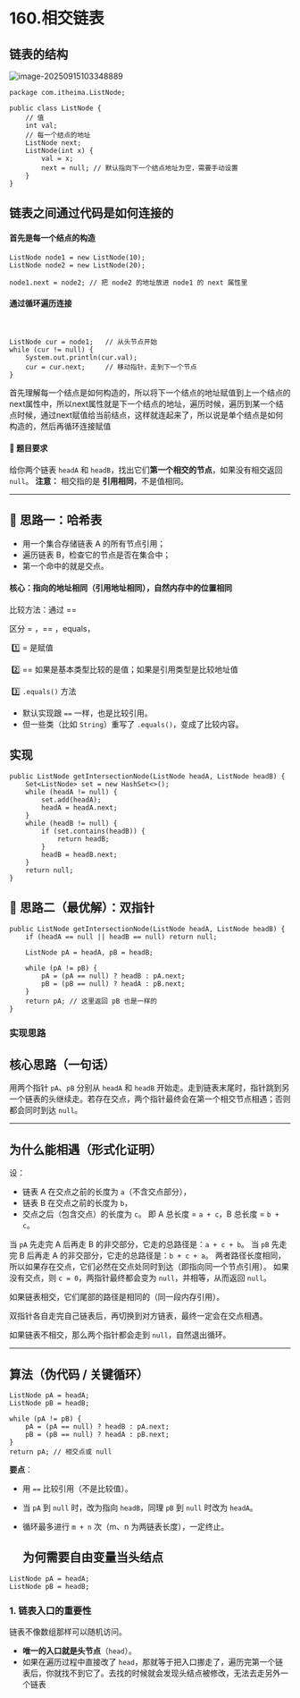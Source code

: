 # 160.相交链表

## 链表的结构

![image-20250915103348889](C:\Users\Winston\AppData\Roaming\Typora\typora-user-images\image-20250915103348889.png)

```
package com.itheima.ListNode;

public class ListNode {
    // 值
    int val;
    // 每一个结点的地址
    ListNode next;
    ListNode(int x) {
        val = x;
        next = null; // 默认指向下一个结点地址为空，需要手动设置
    }
}
```

## 链表之间通过代码是如何连接的

#### 	首先是每一个结点的构造	

```
ListNode node1 = new ListNode(10);
ListNode node2 = new ListNode(20);

node1.next = node2; // 把 node2 的地址放进 node1 的 next 属性里

```

#### 	通过循环遍历连接

​	

```
ListNode cur = node1;   // 从头节点开始
while (cur != null) {
    System.out.println(cur.val);
    cur = cur.next;     // 移动指针，走到下一个节点
}

```

首先理解每一个结点是如何构造的，所以将下一个结点的地址赋值到上一个结点的next属性中，所以next属性就是下一个结点的地址，遍历时候，遍历到某一个结点时候，通过next赋值给当前结点，这样就连起来了，所以说是单个结点是如何构造的，然后再循环连接赋值

#### 🚩 题目要求

给你两个链表 `headA` 和 `headB`，找出它们**第一个相交的节点**，如果没有相交返回 `null`。
 **注意：** 相交指的是 **引用相同**，不是值相同。

------

## 🔑 思路一：哈希表

- 用一个集合存储链表 A 的所有节点引用；
- 遍历链表 B，检查它的节点是否在集合中；
- 第一个命中的就是交点。

#### 核心：指向的地址相同（引用地址相同），自然内存中的位置相同

比较方法：通过 == 

区分 = ，== ，equals，

​	1️⃣ =  是赋值

​	2️⃣ ==  如果是基本类型比较的是值；如果是引用类型是比较地址值

​	3️⃣ `.equals()` 方法

- 默认实现跟 `==` 一样，也是比较引用。
- 但一些类（比如 `String`）重写了 `.equals()`，变成了比较内容。

## 实现

```
public ListNode getIntersectionNode(ListNode headA, ListNode headB) {
    Set<ListNode> set = new HashSet<>();
    while (headA != null) {
        set.add(headA);
        headA = headA.next;
    }
    while (headB != null) {
        if (set.contains(headB)) {
            return headB;
        }
        headB = headB.next;
    }
    return null;
}

```

## 🔑 思路二（最优解）：双指针

```
public ListNode getIntersectionNode(ListNode headA, ListNode headB) {
    if (headA == null || headB == null) return null;

    ListNode pA = headA, pB = headB;

    while (pA != pB) {
        pA = (pA == null) ? headB : pA.next;
        pB = (pB == null) ? headA : pB.next;
    }
    return pA; // 这里返回 pB 也是一样的
}

```

### 实现思路

## 核心思路（一句话）

用两个指针 `pA`、`pB` 分别从 `headA` 和 `headB` 开始走。走到链表末尾时，指针跳到另一个链表的头继续走。若存在交点，两个指针最终会在第一个相交节点相遇；否则都会同时到达 `null`。

------

## 为什么能相遇（形式化证明）

设：

- 链表 A 在交点之前的长度为 `a`（不含交点部分），
- 链表 B 在交点之前的长度为 `b`，
- 交点之后（包含交点）的长度为 `c`。
   即 A 总长度 = `a + c`，B 总长度 = `b + c`。

当 `pA` 先走完 A 后再走 B 的非交部分，它走的总路径是：`a + c + b`。
 当 `pB` 先走完 B 后再走 A 的非交部分，它走的总路径是：`b + c + a`。
 两者路径长度相同，所以如果存在交点，它们必然在交点处同时到达（即指向同一个节点引用）。
 如果没有交点，则 `c = 0`，两指针最终都会变为 `null`，并相等，从而返回 `null`。

如果链表相交，它们尾部的路径是相同的（同一段内存引用）。

双指针各自走完自己链表后，再切换到对方链表，最终一定会在交点相遇。

如果链表不相交，那么两个指针都会走到 `null`，自然退出循环。

------

## 算法（伪代码 / 关键循环）

```
ListNode pA = headA;
ListNode pB = headB;

while (pA != pB) {
    pA = (pA == null) ? headB : pA.next;
    pB = (pB == null) ? headA : pB.next;
}
return pA; // 相交点或 null
```

**要点**：

- 用 `==` 比较引用（不是比较值）。

- 当 `pA` 到 `null` 时，改为指向 `headB`，同理 `pB` 到 `null` 时改为 `headA`。

- 循环最多进行 `m + n` 次（m、n 为两链表长度），一定终止。

  ## 为何需要自由变量当头结点

```
ListNode pA = headA;
ListNode pB = headB;
```

### 1. 链表入口的重要性

链表不像数组那样可以随机访问。

- **唯一的入口就是头节点**（`head`）。
- 如果在遍历过程中直接改了 `head`，那就等于把入口挪走了，遍历完第一个链表后，你就找不到它了。去找的时候就会发现头结点被修改，无法去走另外一个链表
